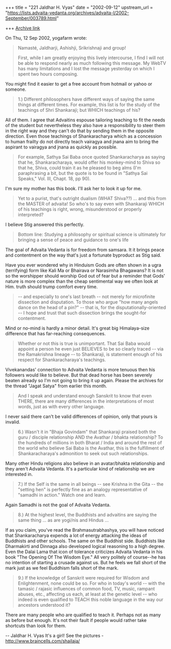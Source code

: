 +++
title = "221 Jaldhar H. Vyas"
date = "2002-09-12"
upstream_url = "https://lists.advaita-vedanta.org/archives/advaita-l/2002-September/003789.html"

+++
[Archive link](https://lists.advaita-vedanta.org/archives/advaita-l/2002-September/003789.html)

On Thu, 12 Sep 2002, yogafarm wrote:

> Namasté, Jaldharji, Ashishji, Srikrishnaji and group!
>
> First, while I am greatly enjoying this lively intercourse, I find I
> will not be able to respond nearly as much following this message.  My
> WebTV has many limitations and I lost the message yesterday on which I
> spent two hours composing.

You might find it easier to get a free account from hotmail or yahoo or
someone.

> 1.) Different philosophers have different ways of saying the same things
> at different times.  For example, this list is for the study of the
> teachings of Shri Shankaraji; but WHICH teachings of his?
>

All of them.  I agree that Advaitins espouse tailoring teaching to fit the
needs of the student but nevertheless they also have a responsibility to
steer them in the right way and they can't do that by sending them in the
opposite direction.  Even those teachings of Shankaracharya which as a
concession to human frailty do not directly teach vairagya and jnana aim
to bring the aspirant to vairagya and jnana as quickly as possible.

> For example, Sathya Sai Baba once quoted Shankaracharya as saying that
> he, Shankaracharaya, would offer his monkey-mind to Shiva so that he,
> Shiva, could train it as he pleased to beg alms (I'm paraphrasing a bit,
> but the quote is to be found in "Sathya Sai Speaks," Vol. III, Chapt.
> 18, pp 90).
>

I'm sure my mother has this book.  I'll ask her to look it up for me.

> Yet to a purist, that's outright dualism (WHAT Shiva??) ... and this
> from the MASTER of advaita!  So who's to say even with Shankaraji WHICH
> of his teachings is right, wrong, misunderstood or properly interpreted?
>

I believe Stig answered this perfectly.

> Bottom line: Studying a philosophy or spiritual science is ultimately
> for bringing a sense of peace and guidance to one's life

The goal of Advaita Vedanta is for freedom from samsara.  It it brings
peace and contentment on the way that's just a fortunate byproduct as Stig
said.

Have you ever wondered why in Hinduism Gods are often shown in a ugra
(terrifying) form like Kali Ma or Bhairava or Narasimha Bhagawans?  It is
not so the worshipper should worship God out of fear but a reminder that
Gods' nature is more complex than the cheap sentimental way we often look
at Him.  truth should trump comfort every time.

>-- and
> especially to one's last breath -- not merely for microfinite dissection
> and disputation.  To those who argue "how many angels dance on the head
> of a pin?" -- that is, for the disputationally-oriented -- I hope and
> trust that such dissection brings the sought-for contentment.
>

Mind or no-mind is hardly a minor detail.  It's great big Himalaya-size
difference that has far-reaching consequences.

> Whether or not this is true is unimportant.  That Sai Baba would appoint
> a person he even just  BELIEVES to be so clearly traced -- via the
> Ramakrishna lineage -- to Shankaraji, is statement enough of his respect
> for Shankaracharaya's teachings.
>

Vivekanandas' connection to Advaita Vedanta is more tenuous then his
followers would like to believe.  But that dead horse has been severely
beaten already so I'm not going to bring it up again.  Please the archives
for the thread "Jagat Satya" from earlier this month.

> And I speak and understand enough Sanskrit to know that even THERE,
> there are many differences in the interpretations of most words, just as
> with every other language.
>

I never said there can't be valid differences of opinion, only that yours
is invalid.

> 6.) Wasn't it in "Bhaja Govindam" that Shankaraji praised both the guru
> / disciple relationship AND the Avathar / bhakta relationship?  To the
> hundreds of millions in both Bharat / India and around the rest of the
> world who believe Sai Baba is the Avathar, this is the fulfillment of
> Shankaracharaya's admonition to seek out such relationships.
>

Many other Hindu religions also believe in an avatar/bhakta relationship
and they aren't Advaita Vedanta. It's a particular kind of relationship we
are interested in.

> 7.) If the Self is the same in all beings -- see Krishna in the Gita --
> the "setting hen" is perfectly fine as an analogy representative of
> "samadhi in action."  Watch one and learn.
>

Again Samadhi is not the goal of Advaita Vedanta.

> 8.) At the highest level, the Buddhists and advaitins are saying the
> same thing ... as are yogi/nis and Hindus ...
>

If as you claim, you've read the Brahmasutrabhashya, you will have noticed
that Shankaracharya expends a lot of energy attacking the ideas of
Buddhists and other schools.  The same on the Buddhist side.  Buddhists
like Dharmakirti and Dinnaga also developed logical reasoning to a high
degree.  Even the Dalai Lama that icon of tolerance criticizes Advaita
Vedanta in his book "The Opening Of The Wisdom Eye." All very politely of
course--he has no intention of starting a crusade against us.  But he
feels we fall short of the mark just as we feel Buddhism falls short of
the mark.

> 9.) If the knowledge of Sanskrit were required for Wisdom and
> Enlightenment, none could be so. For who in today's world -- with the
> tamasic / rajasic influences of common food, TV, music, rampant abuses,
> etc., affecting us each, at least at the genetic level -- who indeed is
> even qualified to TEACH this noble language in the way our ancestors
> understood it?
>

There are many people who are qualified to teach it.  Perhaps not as many
as before but enough.  It's not their fault if people would rather take
shortcuts than look for them.

--
Jaldhar H. Vyas <jaldhar at braincells.com>
It's a girl! See the pictures - http://www.braincells.com/shailaja/

